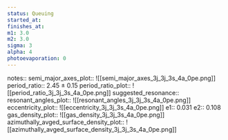 ```yaml
---
status: Queuing
started_at:
finishes_at:
m1: 3.0
m2: 3.0
sigma: 3
alpha: 4
photoevaporation: 0
---
```


notes::
semi_major_axes_plot:: ![[semi_major_axes_3j_3j_3s_4a_0pe.png]]
period_ratio:: 2.45 ± 0.15
period_ratio_plot:: ![[period_ratio_3j_3j_3s_4a_0pe.png]]
suggested_resonance:: 
resonant_angles_plot:: ![[resonant_angles_3j_3j_3s_4a_0pe.png]]
eccentricity_plot:: ![[eccentricity_3j_3j_3s_4a_0pe.png]]
e1:: 0.031
e2:: 0.108
gas_density_plot:: ![[gas_density_3j_3j_3s_4a_0pe.png]]
azimuthally_avged_surface_density_plot:: ![[azimuthally_avged_surface_density_3j_3j_3s_4a_0pe.png]]
